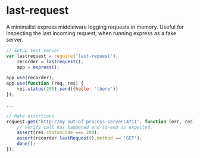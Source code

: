 # last-request
A minimalist express middleware logging requests in memory. Useful for inspecting the 
last incoming request, when running express as a fake server.

```javascript
// Setup test server
var lastrequest = require('last-request'),
    recorder = lastrequest(),
    app = express();

app.use(recorder);
app.use(function (req, res) {
    res.status(200).send({hello: 'there'})
});

...

// Make assertions
request.get('http://my-out-of-process-server:4711', function (err, res) {
    // Verify call has happened end-to-end as expected.
    assert(res.statusCode === 200);
    assert(recorder.lastRequest().method == 'GET');
    done();
});
```